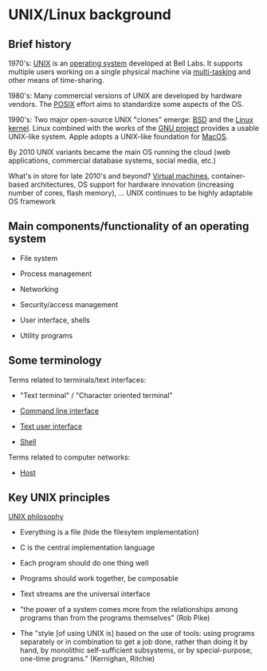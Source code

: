 UNIX/Linux background
=====================

Brief history
-------------

1970's: [UNIX](https://en.wikipedia.org/wiki/Unix) is an [operating
system](https://en.wikipedia.org/wiki/Operating_system) developed at
Bell Labs.  It supports multiple users working on a single physical
machine via
[multi-tasking](https://en.wikipedia.org/wiki/Computer_multitasking)
and other means of time-sharing.

1980's: Many commercial versions of UNIX are developed by hardware
vendors.  The [POSIX](https://en.wikipedia.org/wiki/POSIX) effort aims
to standardize some aspects of the OS.

1990's: Two major open-source UNIX "clones" emerge:
[BSD](https://en.wikipedia.org/wiki/Berkeley_Software_Distribution)
and the [Linux kernel](https://en.wikipedia.org/wiki/Linux).  Linux
combined with the works of the [GNU
project](https://en.wikipedia.org/wiki/GNU_Project) provides a usable
UNIX-like system.  Apple adopts a UNIX-like foundation for
[MacOS](https://en.wikipedia.org/wiki/MacOS).

By 2010 UNIX variants became the main OS running the cloud (web
applications, commercial database systems, social media, etc.)

What's in store for late 2010's and beyond?  [Virtual
machines](https://en.wikipedia.org/wiki/Operating-system-level_virtualization),
container-based architectures, OS support for hardware innovation
(increasing number of cores, flash memory), ...  UNIX continues to be
highly adaptable OS framework

Main components/functionality of an operating system
-----------------------------------------------------

* File system

* Process management

* Networking

* Security/access management

* User interface, shells

* Utility programs

Some terminology
----------------

Terms related to terminals/text interfaces:

* "Text terminal" / "Character oriented terminal"

* [Command line interface](https://en.wikipedia.org/wiki/Command-line_interface)

* [Text user interface](https://en.wikipedia.org/wiki/Text-based_user_interface)

* [Shell](https://en.wikipedia.org/wiki/Shell_(computing))

Terms related to computer networks:

* [Host](https://en.wikipedia.org/wiki/Host_(network))


Key UNIX principles
-------------------

[UNIX philosophy](https://en.wikipedia.org/wiki/Unix_philosophy)

* Everything is a file (hide the filesytem implementation)

* C is the central implementation language

* Each program should do one thing well

* Programs should work together, be composable

* Text streams are the universal interface

* "the power of a system comes more from the relationships among
  programs than from the programs themselves" (Rob Pike)

* The "style [of using UNIX is] based on the use of tools: using
  programs separately or in combination to get a job done, rather than
  doing it by hand, by monolithic self-sufficient subsystems, or by
  special-purpose, one-time programs." (Kernighan, Ritchie)